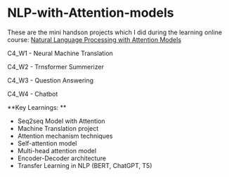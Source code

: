 # NLP-with-Attention-models

These are the mini handson projects which I did during the learning online course: [Natural Language Processing with Attention
Models](https://www.coursera.org/learn/attention-models-in-nlp)

C4_W1 - Neural Machine Translation

C4_W2 - Trnsformer Summerizer 

C4_W3 - Question Answering

C4_W4 - Chatbot


**Key Learnings: **
- Seq2seq Model with Attention
- Machine Translation project
- Attention mechanism techniques
- Self-attention model
- Multi-head attention model
- Encoder-Decoder architecture
- Transfer Learning in NLP (BERT, ChatGPT, T5)
